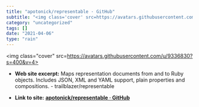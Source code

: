 ```yaml
---
title: "apotonick/representable · GitHub"
subtitle: "<img class='cover' src=https://avatars.githubusercontent.com/u/9336830?s=400&v=4>"
category: "uncategorized"
tags: []
date: "2021-04-06"
type: "rain"
---
```

<img class="cover" src=https://avatars.githubusercontent.com/u/9336830?s=400&v=4>



* **Web site excerpt:** Maps representation documents from and to Ruby objects. Includes JSON, XML and YAML support, plain properties and compositions. - trailblazer/representable

* **Link to site:** **[apotonick/representable · GitHub](https://github.com/apotonick/representable)**